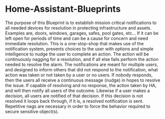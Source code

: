 # Home-Assistant-Blueprints
The purpose of this Blueprint is to establish mission critical notifications to all needed devices for resolution in protecting infrastructure and assets. Examples are, doors, windows, garages, safes, pool gates, etc… If it can be left open for periods of time and can be a cause for concern and need immediate resolution. This is a one-stop-shop that makes use of the notification system, presents choices to the user with options and simple intelligence to nudge the user to complete an action. The action will be continuously nagging for a resolution, and if all else fails perform the action needed to resolve the alarm. The notifications are meant for multiple users, and designed to inform others that did not respond to the notification, what action was taken or not taken by a user or no users. If nobody responds, then the users all receive a continuous message (nudge) in hopes to resolve the issue. If capable of resolving and no response, the action taken by HA, and will then notify all users of the outcome. Likewise if a user makes a decision, all users are notified of that decision. If this decision is not resolved it loops back through, if it is, a resolved notification is sent. Repetitive nags are necessary in order to force the behavior required to secure sensitive object(s). 
